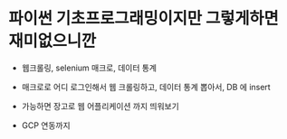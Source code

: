 # 파이썬 기초프로그래밍이지만 그렇게하면 재미없으니깐
- 웹크롤링, selenium 매크로, 데이터 통계

- 매크로로 어디 로그인해서 웹 크롤링하고, 데이터 통계 뽑아서, DB 에 insert
- 가능하면 장고로 웹 어플리케이션 까지 띄워보기
- GCP 연동까지
